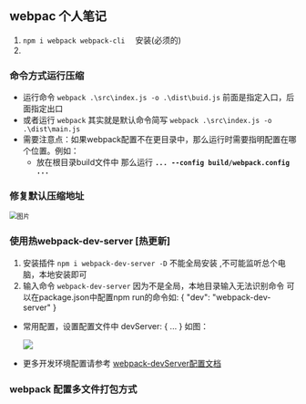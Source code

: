 ## webpac 个人笔记

1.  `npm i webpack webpack-cli  `  安装(必须的)
2.  

### 命令方式运行压缩

* 运行命令  `webpack .\src\index.js -o .\dist\buid.js` 前面是指定入口，后面指定出口
* 或者运行 `webpack` 其实就是默认命令简写 `webpack .\src\index.js -o .\dist\main.js`
* 需要注意点：如果webpack配置不在更目录中，那么运行时需要指明配置在哪个位置。例如：
  * 放在根目录build文件中 那么运行  **`... --config build/webpack.config ...`** 

### 修复默认压缩地址

<img src="https://img-blog.csdnimg.cn/20200423231603950.png?x-oss-process=image/watermark,type_ZmFuZ3poZW5naGVpdGk,shadow_10,text_aHR0cHM6Ly9ibG9nLmNzZG4ubmV0L3FxXzQxMzg3ODgy,size_16,color_FFFFFF,t_70" alt="图片" style="zoom:80%;" />

### 使用热webpack-dev-server [热更新]

1. 安装插件 `npm i webpack-dev-server -D`  不能全局安装 ,不可能监听总个电脑，本地安装即可
2. 输入命令 `webpack-dev-server`  因为不是全局，本地目录输入无法识别命令 可以在package.json中配置npm run的命令如: { "dev":  "webpack-dev-server" }

* 常用配置，设置配置文件中 devServer: { ... } 如图：

  <img src="https://img-blog.csdnimg.cn/20200423234415135.png?x-oss-process=image/watermark,type_ZmFuZ3poZW5naGVpdGk,shadow_10,text_aHR0cHM6Ly9ibG9nLmNzZG4ubmV0L3FxXzQxMzg3ODgy,size_16,color_FFFFFF,t_70" style="zoom:110%;" />

* 更多开发环境配置请参考 [webpack-devServer配置文档](https://webpack.js.org/configuration/dev-server/)

 

### webpack 配置多文件打包方式

